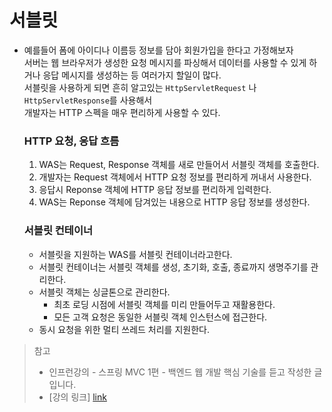 # 서블릿 

* 예를들어 폼에 아이디나 이름등 정보를 담아 회원가입을 한다고 가정해보자   
서버는 웹 브라우저가 생성한 요청 메시지를 파싱해서 데이터를 사용할 수 있게 하거나 응답 메시지를 생성하는 등 여러가지 할일이 많다.   
  서블릿을 사용하게 되면 흔히 알고있는 ```HttpServletRequest``` 나 ```HttpServletResponse```를 사용해서    
  개발자는 HTTP 스펙을 매우 편리하게 사용할 수 있다. 
  ### HTTP 요청, 응답 흐름
    1. WAS는 Request, Response 객체를 새로 만들어서 서블릿 객체를 호출한다.
    2. 개발자는 Request 객체에서 HTTP 요청 정보를 편리하게 꺼내서 사용한다.
    3. 응답시 Reponse 객체에 HTTP 응답 정보를 편리하게 입력한다. 
    4. WAS는 Reponse 객체에 담겨있는 내용으로 HTTP 응답 정보를 생성한다.
  ### 서블릿 컨테이너
    * 서블릿을 지원하는 WAS를 서블릿 컨테이너라고한다.
    * 서블릿 컨테이너는 서블릿 객체를 생성, 초기화, 호출, 종료까지 생명주기를 관리한다.
    * 서블릿 객체는 싱글톤으로 관리한다.
        * 최초 로딩 시점에 서블릿 객체를 미리 만들어두고 재활용한다.
        * 모든 고객 요청은 동일한 서블릿 객체 인스턴스에 접근한다.
    * 동시 요청을 위한 멀티 쓰레드 처리를 지원한다. 
> 참고
> * 인프런강의 - 스프링 MVC 1편 - 백엔드 웹 개발 핵심 기술를 듣고 작성한 글입니다.
> * [강의 링크] [link]

[link]: https://www.inflearn.com/course/%EC%8A%A4%ED%94%84%EB%A7%81-mvc-1/dashboard
